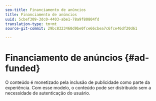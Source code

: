 ```yaml
---
seo-title: Financiamento de anúncios
title: Financiamento de anúncios
uuid: 5cbef309-3dc0-4403-abe1-78a9f80804fd
translation-type: tm+mt
source-git-commit: 29bc8323460d9be0fce66cbea7c6fce46df20d61

---
```



# Financiamento de anúncios {#ad-funded}

O conteúdo é monetizado pela inclusão de publicidade como parte da experiência. Com esse modelo, o conteúdo pode ser distribuído sem a necessidade de autenticação do usuário.
